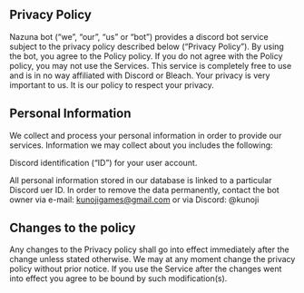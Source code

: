 ## Privacy Policy

Nazuna bot (“we”, “our”, “us” or “bot”) provides a discord bot service subject to the privacy policy described below (“Privacy Policy”).
By using the bot, you agree to the Policy policy. If you do not agree with the Policy policy, you may not use the Services.
This service is completely free to use and is in no way affiliated with Discord or Bleach.
Your privacy is very important to us. It is our policy to respect your privacy.

## Personal Information
We collect and process your personal information in order to provide our services.
Information we may collect about you includes the following:

Discord identification (“ID”) for your user account.

All personal information stored in our database is linked to a particular Discord uer ID.
In order to remove the data permanently, contact the bot owner via e-mail: kunojigames@gmail.com or via Discord: @kunoji

## Changes to the policy
Any changes to the Privacy policy shall go into effect immediately after the change unless stated otherwise.
We may at any moment change the privacy policy without prior notice. If you use the Service after the changes went into effect you agree to be bound by such modification(s).
